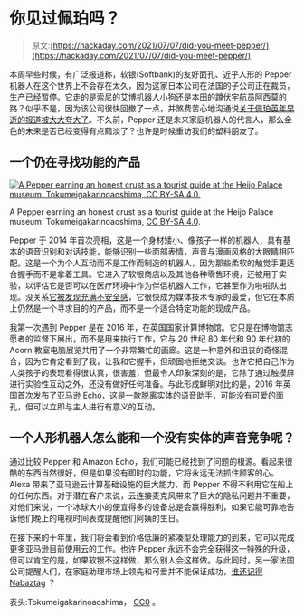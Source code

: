 # 你见过佩珀吗？

> 原文:[https://hackaday.com/2021/07/07/did-you-meet-pepper/](https://hackaday.com/2021/07/07/did-you-meet-pepper/)

本周早些时候，有广泛报道称，软银(Softbank)的友好面孔、近乎人形的 Pepper 机器人在这个世界上不会存在太久，因为这家日本公司在法国的子公司正在裁员，生产已经暂停。它走的是索尼的艾博机器人小狗还是本田的蹲伏宇航员阿西莫的路？似乎不是，因为该公司很快回撤了一点，并煞费苦心地沟通说[关于佩珀英年早逝的报道被大大夸大了](https://abcnews.go.com/Technology/wireStory/japans-softbank-pepper-robot-remains-alive-78571707)。不久前，Pepper 还是未来家庭机器人的代言人，那么金色的未来是否已经变得有点黯淡了？也许是时候重访我们的塑料朋友了。

## 一个仍在寻找功能的产品

[![A Pepper earning an honest crust as a tourist guide at the Heijo Palace museum. Tokumeigakarinoaoshima, CC BY-SA 4.0.](../Images/1d80eb53fb5ddd1ffb344471b7f641ce.png)](https://hackaday.com/wp-content/uploads/2021/06/768px-SoftBank_Pepper_which_is_working_at_Heijo_Palace.jpg)

A Pepper earning an honest crust as a tourist guide at the Heijo Palace museum. Tokumeigakarinoaoshima, [CC BY-SA 4.0](https://commons.wikimedia.org/wiki/File:SoftBank_Pepper_which_is_working_at_Heijo_Palace.jpg).

Pepper 于 2014 年首次亮相，这是一个身材矮小、像孩子一样的机器人，具有基本的语音识别和对话技能，能够识别一些面部表情，声音与漫画风格的大眼睛相匹配。这是一个为个人互动而不是工作而制造的机器人，因为那些柔软的触觉手更适合握手而不是拿着工具。它进入了软银商店以及其他各种零售环境，还被用于实验，以评估它是否可以在医疗环境中作为伴侣机器人工作，它甚至作为啦啦队出现。没关系[它被发现充满不安全感](https://www.theregister.com/2018/05/29/softbank_pepper_robot_multiple_basic_security_flaws/)，它很快成为媒体技术专家的最爱，但它在本质上仍然是一个寻求目的的产品，而不是一个适合特定功能的现成产品。

我第一次遇到 Pepper 是在 2016 年，在英国国家计算博物馆。它只是在博物馆志愿者的监督下展出，而不是用来执行工作，它与 20 世纪 80 年代和 90 年代初的 Acorn 教室电脑展览共用了一个非常繁忙的画廊。这是一种意外和沮丧的奇怪混合，因为它肯定看到了我，让我和它握手，但顽固地拒绝交谈。也许它把自己作为人类孩子的表现看得很认真，很害羞，但最令人印象深刻的是，它除了通过触摸屏进行实验性互动之外，还没有做好任何准备。与此形成鲜明对比的是，2016 年英国首次发布了亚马逊 Echo，这是一款脱离实体的语音助手，可能没有可爱的面孔，但可以立即与主人进行有意义的互动。

## 一个人形机器人怎么能和一个没有实体的声音竞争呢？

通过比较 Pepper 和 Amazon Echo，我们可能已经找到了问题的根源。看起来很酷的东西当然很好，但是如果没有即时的功能，它将永远无法抓住顾客的心。Alexa 带来了亚马逊云计算基础设施的巨大能力，而 Pepper 不得不利用它在船上的任何东西。对于潜在客户来说，云连接麦克风带来了巨大的隐私问题并不重要，对他们来说，一个冰球大小的便宜得多的设备总是会赢得胜利，如果它能可靠地告诉他们晚上的电视时间表或提醒他们阿姨的生日。

在接下来的十年里，我们将会看到价格低廉的紧凑型处理能力的到来，它可以完成更多亚马逊目前使用云的工作。也许 Pepper 永远不会完全获得这一特殊的升级，但可以肯定的是，如果软银不这样做，那么别人会这样做。与此同时，另一家法国公司提醒人们，在家庭助理市场上领先和可爱并不能保证成功，[谁还记得 Nabaztag](https://hackaday.com/2020/05/26/teardown-nabaztag/) ？

表头:Tokumeigakarinoaoshima， [CC0](https://commons.wikimedia.org/wiki/File:SoftBank_pepper.JPG) 。